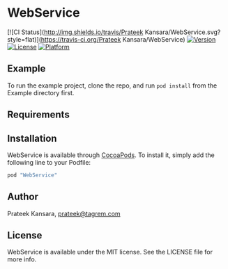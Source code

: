 # WebService

[![CI Status](http://img.shields.io/travis/Prateek Kansara/WebService.svg?style=flat)](https://travis-ci.org/Prateek Kansara/WebService)
[![Version](https://img.shields.io/cocoapods/v/WebService.svg?style=flat)](http://cocoapods.org/pods/WebService)
[![License](https://img.shields.io/cocoapods/l/WebService.svg?style=flat)](http://cocoapods.org/pods/WebService)
[![Platform](https://img.shields.io/cocoapods/p/WebService.svg?style=flat)](http://cocoapods.org/pods/WebService)

## Example

To run the example project, clone the repo, and run `pod install` from the Example directory first.

## Requirements

## Installation

WebService is available through [CocoaPods](http://cocoapods.org). To install
it, simply add the following line to your Podfile:

```ruby
pod "WebService"
```

## Author

Prateek Kansara, prateek@tagrem.com

## License

WebService is available under the MIT license. See the LICENSE file for more info.
